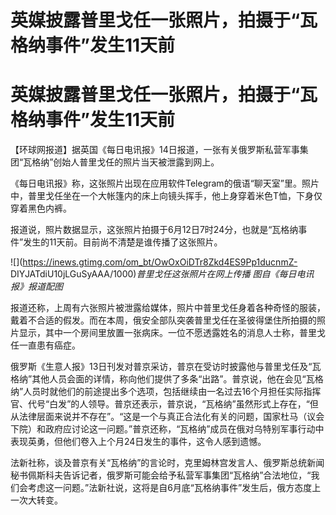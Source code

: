 # 英媒披露普里戈任一张照片，拍摄于“瓦格纳事件”发生11天前

# 英媒披露普里戈任一张照片，拍摄于“瓦格纳事件”发生11天前

【环球网报道】据英国《每日电讯报》14日报道，一张有关俄罗斯私营军事集团“瓦格纳”创始人普里戈任的照片当天被泄露到网上。

《每日电讯报》称，这张照片出现在应用软件Telegram的俄语“聊天室”里。照片中，普里戈任坐在一个大帐篷内的床上向镜头挥手，他上身穿着米色T恤，下身仅穿着黑色内裤。

报道说，照片数据显示，这张照片拍摄于6月12日7时24分，也就是“瓦格纳事件”发生的11天前。目前尚不清楚是谁传播了这张照片。

![](https://inews.gtimg.com/om_bt/OwOxOiDTr8Zkd4ES9Pp1ducnmZ-
DIYJATdiU10jLGuSyAAA/1000)_普里戈任这张照片在网上传播 图自《每日电讯报》报道配图_

报道还称，上周有六张照片被泄露给媒体，照片中普里戈任身着各种奇怪的服装，戴着不合适的假发。而在本周，俄安全部队突袭普里戈任在圣彼得堡住所拍摄的照片显示，其中一个房间里放置一张病床。一位不愿透露姓名的消息人士称，普里戈任一直患有癌症。

俄罗斯《生意人报》13日刊发对普京采访，普京在受访时披露他与普里戈任及“瓦格纳”其他人员会面的详情，称向他们提供了多条“出路”。普京说，他在会见“瓦格纳”人员时就他们的前途提出多个选项，包括继续由一名过去16个月担任实际指挥官、代号“白发”的人领导。普京还表示，普京说，“瓦格纳”虽然形式上存在，“但从法律层面来说并不存在”。“这是一个与真正合法化有关的问题，国家杜马（议会下院）和政府应讨论这一问题。”普京还称，“瓦格纳”成员在俄对乌特别军事行动中表现英勇，但他们卷入上个月24日发生的事件，这令人感到遗憾。

法新社称，谈及普京有关“瓦格纳”的言论时，克里姆林宫发言人、俄罗斯总统新闻秘书佩斯科夫告诉记者，俄罗斯可能会给予私营军事集团“瓦格纳”合法地位，“我们会考虑这一问题。”法新社说，这将是自6月底“瓦格纳事件”发生后，俄方态度上一次大转变。

